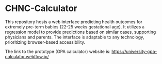 # CHNC-Calculator
This repository hosts a web interface predicting health outcomes for extremely pre-term babies (22-25 weeks gestational age). It utilizes a regression model to provide predictions based on similar cases, supporting physicians and parents. The interface is adaptable to any technology, prioritizing browser-based accessibility.

The link to the prototype (GPA calculator) website is: https://university-gpa-calculator.webflow.io/
